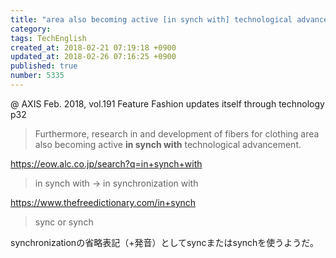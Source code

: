 ```yaml
---
title: "area also becoming active [in synch with] technological advancement. | sync or synch"
category: 
tags: TechEnglish
created_at: 2018-02-21 07:19:18 +0900
updated_at: 2018-02-26 07:16:25 +0900
published: true
number: 5335
---
```


@ AXIS Feb. 2018, vol.191
Feature Fashion updates itself through technology
p32

> Furthermore, research in and development of fibers for clothing area also becoming active **in synch with** technological advancement.

https://eow.alc.co.jp/search?q=in+synch+with
> in synch with
> -> in synchronization with

https://www.thefreedictionary.com/in+synch
> sync or synch

synchronizationの省略表記（+発音）としてsyncまたはsynchを使うようだ。


